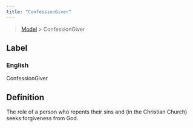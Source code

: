 ```yaml
---
title: "ConfessionGiver"
---
```


> [Model](./../) > ConfessionGiver

## Label

### English
ConfessionGiver


## Definition
The role of a person who repents their sins and (in the Christian Church) seeks forgiveness from God. 


    
